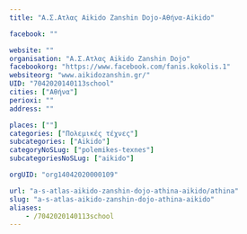 ```yaml
---
title: "Α.Σ.Ατλας Aikido Zanshin Dojo-Αθήνα-Aikido"

facebook: ""

website: ""
organisation: "Α.Σ.Ατλας Aikido Zanshin Dojo"
facebookorg: "https://www.facebook.com/fanis.kokolis.1"
websiteorg: "www.aikidozanshin.gr/"
UID: "7042020140113school"
cities: ["Αθήνα"]
perioxi: ""
address: ""

places: [""]
categories: ["Πολεμικές τέχνες"]
subcategories: ["Aikido"]
categoryNoSLug: ["polemikes-texnes"]
subcategoriesNoSLug: ["aikido"]

orgUID: "org14042020000109"

url: "a-s-atlas-aikido-zanshin-dojo-athina-aikido/athina"
slug: "a-s-atlas-aikido-zanshin-dojo-athina-aikido"
aliases:
    - /7042020140113school
---
```





